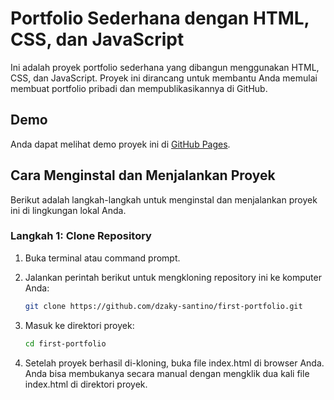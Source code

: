 # Portfolio Sederhana dengan HTML, CSS, dan JavaScript

Ini adalah proyek portfolio sederhana yang dibangun menggunakan HTML, CSS, dan JavaScript. Proyek ini dirancang untuk membantu Anda memulai membuat portfolio pribadi dan mempublikasikannya di GitHub.

## Demo

Anda dapat melihat demo proyek ini di [GitHub Pages](https://dzaky-santino.github.io/first-portfolio/).

## Cara Menginstal dan Menjalankan Proyek

Berikut adalah langkah-langkah untuk menginstal dan menjalankan proyek ini di lingkungan lokal Anda.

### Langkah 1: Clone Repository

1. Buka terminal atau command prompt.
2. Jalankan perintah berikut untuk mengkloning repository ini ke komputer Anda:

   ```bash
   git clone https://github.com/dzaky-santino/first-portfolio.git

3. Masuk ke direktori proyek:
   ```bash
   cd first-portfolio
5. Setelah proyek berhasil di-kloning, buka file index.html di browser Anda. Anda bisa membukanya secara manual dengan mengklik dua kali file index.html di direktori proyek.
